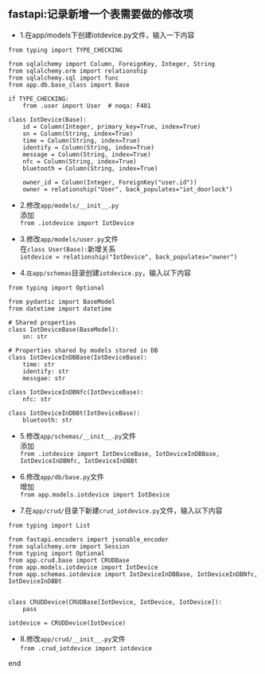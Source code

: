 ## fastapi:记录新增一个表需要做的修改项


- 1.在app/models下创建iotdevice.py文件，输入一下内容

```
from typing import TYPE_CHECKING

from sqlalchemy import Column, ForeignKey, Integer, String
from sqlalchemy.orm import relationship
from sqlalchemy.sql import func
from app.db.base_class import Base

if TYPE_CHECKING:
    from .user import User  # noqa: F401

class IotDevice(Base):
    id = Column(Integer, primary_key=True, index=True)
    sn = Column(String, index=True)
    time = Column(String, index=True)
    identify = Column(String, index=True)
    message = Column(String, index=True)
    nfc = Column(String, index=True)
    bluetooth = Column(String, index=True)

    owner_id = Column(Integer, ForeignKey("user.id"))
    owner = relationship("User", back_populates="iot_doorlock")
```

- 2.修改`app/models/__init__.py`  
添加  
`from .iotdevice import IotDevice`


- 3.修改`app/models/user.py`文件  
在`class User(Base):`新增关系  
`iotdevice = relationship("IotDevice", back_populates="owner")`


- 4.`在app/schemas`目录创建`iotdevice.py`，输入以下内容  

```
from typing import Optional

from pydantic import BaseModel
from datetime import datetime

# Shared properties
class IotDeviceBase(BaseModel):
    sn: str

# Properties shared by models stored in DB
class IotDeviceInDBBase(IotDeviceBase):
    time: str
    identify: str
    messgae: str

class IotDeviceInDBNfc(IotDeviceBase):
    nfc: str

class IotDeviceInDBBt(IotDeviceBase):
    bluetooth: str
```


- 5.修改`app/schemas/__init__.py`文件  
添加  
`from .iotdevice import IotDeviceBase, IotDeviceInDBBase, IotDeviceInDBNfc, IotDeviceInDBBt`


- 6.修改`app/db/base.py`文件  
增加  
`from app.models.iotdevice import IotDevice`

- 7.在`app/crud/`目录下新建`crud_iotdevice.py`文件，输入以下内容  

```
from typing import List
 
from fastapi.encoders import jsonable_encoder
from sqlalchemy.orm import Session
from typing import Optional
from app.crud.base import CRUDBase
from app.models.iotdevice import IotDevice
from app.schemas.iotdevice import IotDeviceInDBBase, IotDeviceInDBNfc, IotDeviceInDBBt


class CRUDDevice(CRUDBase[IotDevice, IotDevice, IotDevice]):
    pass

iotdevice = CRUDDevice(IotDevice)
```


- 8.修改`app/crud/__init__.py`文件  
`from .crud_iotdevice import iotdevice`  





end
